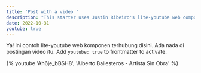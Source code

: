 ```yaml
---
title: 'Post with a video '
description: "This starter uses Justin Ribeiro's lite-youtube web component. Add `youtube: true` to frontmatter to activate."
date: 2022-10-31
youtube: true
---
```


Ya! ini contoh lite-youtube web komponen terhubung disini.
Ada nada di postingan video itu.
Add `youtube: true` to frontmatter to activate.

{% youtube 'Ah6je_bBSH8', 'Alberto Ballesteros - Artista Sin Obra' %}
